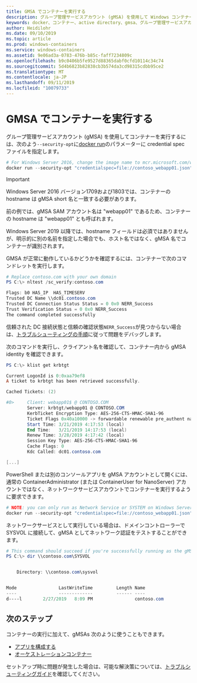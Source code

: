 ```yaml
---
title: GMSA でコンテナーを実行する
description: グループ管理サービスアカウント (gMSA) を使用して Windows コンテナーを実行する方法について説明します。
keywords: docker、コンテナー、active directory、gmsa、グループ管理サービスアカウント、グループ管理サービスアカウント
author: Heidilohr
ms.date: 09/10/2019
ms.topic: article
ms.prod: windows-containers
ms.service: windows-containers
ms.assetid: 9e06ad3a-0783-476b-b85c-faff7234809c
ms.openlocfilehash: b9c0406b5fe9527d88365dabf0cfd10114c34c74
ms.sourcegitcommit: 5d4b6823b82838cb3b574da3cd98315cdbb95ce2
ms.translationtype: MT
ms.contentlocale: ja-JP
ms.lasthandoff: 09/11/2019
ms.locfileid: "10079733"
---
```

# <a name="run-a-container-with-a-gmsa"></a>GMSA でコンテナーを実行する

グループ管理サービスアカウント (gMSA) を使用してコンテナーを実行するには、次のよう`--security-opt`に[docker run](https://docs.docker.com/engine/reference/run)のパラメーターに credential spec ファイルを指定します。

```powershell
# For Windows Server 2016, change the image name to mcr.microsoft.com/windows/servercore:ltsc2016
docker run --security-opt "credentialspec=file://contoso_webapp01.json" --hostname webapp01 -it mcr.microsoft.com/windows/servercore:ltsc2019 powershell
```

>[!IMPORTANT]
>Windows Server 2016 バージョン1709および1803では、コンテナーの hostname は gMSA short 名と一致する必要があります。

前の例では、gMSA SAM アカウント名は "webapp01" であるため、コンテナーの hostname は "webapp01" とも呼ばれます。

Windows Server 2019 以降では、hostname フィールドは必須ではありませんが、明示的に別の名前を指定した場合でも、ホスト名ではなく、gMSA 名でコンテナーが識別されます。

GMSA が正常に動作しているかどうかを確認するには、コンテナーで次のコマンドレットを実行します。

```powershell
# Replace contoso.com with your own domain
PS C:\> nltest /sc_verify:contoso.com

Flags: b0 HAS_IP  HAS_TIMESERV
Trusted DC Name \\dc01.contoso.com
Trusted DC Connection Status Status = 0 0x0 NERR_Success
Trust Verification Status = 0 0x0 NERR_Success
The command completed successfully
```

信頼された DC 接続状態と信頼の確認状態`NERR_Success`が見つからない場合は、[トラブルシューティングの手順](gmsa-troubleshooting.md#check-the-container)に従って問題をデバッグします。

次のコマンドを実行し、クライアント名を確認して、コンテナー内から gMSA identity を確認できます。

```powershell
PS C:\> klist get krbtgt

Current LogonId is 0:0xaa79ef8
A ticket to krbtgt has been retrieved successfully.

Cached Tickets: (2)

#0>     Client: webapp01$ @ CONTOSO.COM
        Server: krbtgt/webapp01 @ CONTOSO.COM
        KerbTicket Encryption Type: AES-256-CTS-HMAC-SHA1-96
        Ticket Flags 0x40a10000 -> forwardable renewable pre_authent name_canonicalize
        Start Time: 3/21/2019 4:17:53 (local)
        End Time:   3/21/2019 14:17:53 (local)
        Renew Time: 3/28/2019 4:17:42 (local)
        Session Key Type: AES-256-CTS-HMAC-SHA1-96
        Cache Flags: 0
        Kdc Called: dc01.contoso.com

[...]
```

PowerShell または別のコンソールアプリを gMSA アカウントとして開くには、通常の ContainerAdministrator (または ContainerUser for NanoServer) アカウントではなく、ネットワークサービスアカウントでコンテナーを実行するように要求できます。

```powershell
# NOTE: you can only run as Network Service or SYSTEM on Windows Server 1709 and later
docker run --security-opt "credentialspec=file://contoso_webapp01.json" --hostname webapp01 --user "NT AUTHORITY\NETWORK SERVICE" -it mcr.microsoft.com/windows/servercore:ltsc2019 powershell
```

ネットワークサービスとして実行している場合は、ドメインコントローラーで SYSVOL に接続して、gMSA としてネットワーク認証をテストすることができます。

```powershell
# This command should succeed if you're successfully running as the gMSA
PS C:\> dir \\contoso.com\SYSVOL


    Directory: \\contoso.com\sysvol


Mode                LastWriteTime         Length Name
----                -------------         ------ ----
d----l        2/27/2019   8:09 PM                contoso.com
```

## <a name="next-steps"></a>次のステップ

コンテナーの実行に加えて、gMSAs 次のように使うこともできます。

- [アプリを構成する](gmsa-configure-app.md)
- [オーケストレーションコンテナー](gmsa-orchestrate-containers.md)

セットアップ時に問題が発生した場合は、可能な解決策については、[トラブルシューティングガイド](gmsa-troubleshooting.md)を確認してください。
